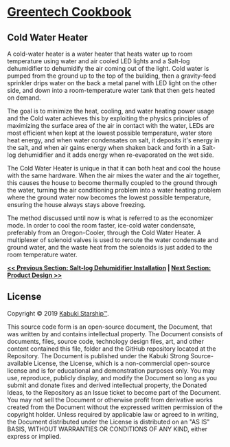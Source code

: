 # [Greentech Cookbook](../readme.md)

## Cold Water Heater

A cold-water heater is a water heater that heats water up to room temperature using water and air cooled LED lights and a Salt-log dehumidifier to dehumidify the air coming out of the light. Cold water is pumped from the ground up to the top of the building, then a gravity-feed sprinkler drips water on the back a metal panel with LED light on the other side, and down into a room-temperature water tank that then gets heated on demand.

The goal is to minimize the heat, cooling, and water heating power usage and the Cold water achieves this by exploiting the physics principles of maximizing the surface area of the air in contact with the water, LEDs are most efficient when kept at the lowest possible temperature, water store heat energy, and when water condensates on salt, it deposits it's energy in the salt, and when air gains energy when shaken back and forth in a Salt-log dehumidifier and it adds energy when re-evaporated on the wet side.

The Cold Water Heater is unique in that it can both heat and cool the house with the same hardware. When the air mixes the water and the air together, this causes the house to become thermally coupled to the ground through the water, turning the air conditioning problem into a water heating problem where the ground water now becomes the lowest possible temperature, ensuring the house always stays above freezing.

The method discussed until now is what is referred to as the economizer mode. In order to cool the room faster, ice-cold water condensate, preferably from an Oregon-Cooler, through the Cold Water Heater. A multiplexer of solenoid valves is used to reroute the water condensate and ground water, and the waste heat from the solenoids is just added to the room temperature water.

**[<< Previous Section: Salt-log Dehumidifier Installation](../salt-log_dehumidifier) | [Next Section: Product Design >>](.md)**

## License

Copyright © 2019 [Kabuki Starship™](kabukistarship.com).

This source code form is an open-source document, the Document, that was written by and contains intellectual property. The Document consists of documents, files, source code, technology design files, art, and other content contained this file, folder and the GitHub repository located at the Repository. The Document is published under the Kabuki Strong Source-available License, the License, which is a non-commercial open-source license and is for educational and demonstration purposes only. You may use, reproduce, publicly display, and modify the Document so long as you submit and donate fixes and derived intellectual property, the Donated Ideas, to the Repository as an Issue ticket to become part of the Document. You may not sell the Document or otherwise profit from derivative works created from the Document without the expressed written permission of the copyright holder. Unless required by applicable law or agreed to in writing, the Document distributed under the License is distributed on an "AS IS" BASIS, WITHOUT WARRANTIES OR CONDITIONS OF ANY KIND, either express or implied.
